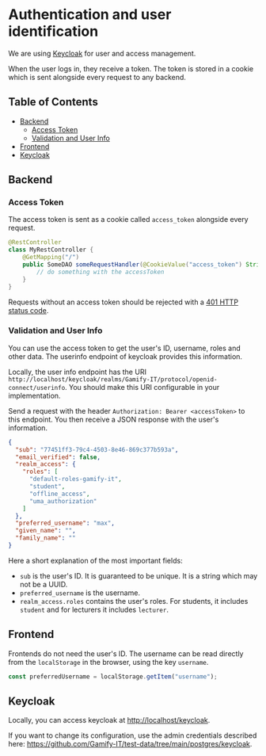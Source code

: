 # Authentication and user identification

We are using [Keycloak](https://www.keycloak.org) for user and access management.

When the user logs in, they receive a token.
The token is stored in a cookie which is sent alongside every request to any backend.

## Table of Contents

- [Backend](#backend)
  - [Access Token](#access-token)
  - [Validation and User Info](#validation-and-user-info)
- [Frontend](#frontend)
- [Keycloak](#keycloak)

## Backend

### Access Token

The access token is sent as a cookie called `access_token` alongside every request.

```java
@RestController
class MyRestController {
    @GetMapping("/")
    public SomeDAO someRequestHandler(@CookieValue("access_token") String accessToken) {
        // do something with the accessToken
    }
}
```

Requests without an access token should be rejected with a [401 HTTP status code](https://developer.mozilla.org/en-US/docs/Web/HTTP/Status/401).

### Validation and User Info

You can use the access token to get the user's ID, username, roles and other data.
The userinfo endpoint of keycloak provides this information.

Locally, the user info endpoint has the URI `http://localhost/keycloak/realms/Gamify-IT/protocol/openid-connect/userinfo`.
You should make this URI configurable in your implementation.

Send a request with the header `Authorization: Bearer <accessToken>` to this endpoint.
You then receive a JSON response with the user's information.

```json
{
  "sub": "77451ff3-79c4-4503-8e46-869c377b593a",
  "email_verified": false,
  "realm_access": {
    "roles": [
      "default-roles-gamify-it",
      "student",
      "offline_access",
      "uma_authorization"
    ]
  },
  "preferred_username": "max",
  "given_name": "",
  "family_name": ""
}
```

Here a short explanation of the most important fields:

- `sub` is the user's ID. It is guaranteed to be unique. It is a string which may not be a UUID.
- `preferred_username` is the username.
- `realm_access.roles` contains the user's roles. For students, it includes `student` and for lecturers it includes `lecturer`.

## Frontend

Frontends do not need the user's ID.
The username can be read directly from the `localStorage` in the browser, using the key `username`.

```typescript
const preferredUsername = localStorage.getItem("username");
```

## Keycloak

Locally, you can access keycloak at <http://localhost/keycloak>.

If you want to change its configuration, use the admin credentials described here: <https://github.com/Gamify-IT/test-data/tree/main/postgres/keycloak>.

